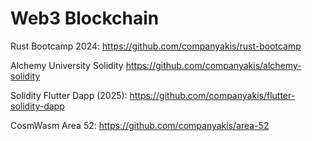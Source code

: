 # Web3 Blockchain

Rust Bootcamp 2024:
https://github.com/companyakis/rust-bootcamp

Alchemy University Solidity
https://github.com/companyakis/alchemy-solidity

Solidity Flutter Dapp (2025):
https://github.com/companyakis/flutter-solidity-dapp

CosmWasm Area 52:
https://github.com/companyakis/area-52

